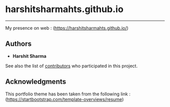 # harshitsharmahts.github.io #
----------

My presence on web : (https://harshitsharmahts.github.io/)

## Authors

* **Harshit Sharma**

See also the list of [contributors](https://github.com/HarshitSharmaHts/fileCoDoc/graphs/contributors) who participated in this project.

## Acknowledgments

This portfolio theme has been taken from the following link : (https://startbootstrap.com/template-overviews/resume)
